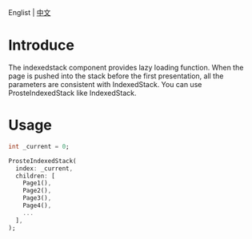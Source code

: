Englist | <a href="https://github.com/xyhxx/proste_indexed_stack/blob/master/doc/cn.md">中文</a>

# Introduce

The indexedstack component provides lazy loading function. When the page is pushed into the stack before the first presentation, all the parameters are consistent with IndexedStack. You can use ProsteIndexedStack like IndexedStack.

# Usage

``` dart
int _current = 0;

ProsteIndexedStack(
  index: _current,
  children: [
    Page1(),
    Page2(),
    Page3(),
    Page4(),
    ...
  ],
);
```